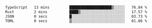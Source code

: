 <!--START_SECTION:waka-->

```txt
TypeScript   13 mins         ███████████████████▒░░░░░   76.84 %
Rust         2 mins          ████▒░░░░░░░░░░░░░░░░░░░░   17.57 %
JSON         0 secs          █░░░░░░░░░░░░░░░░░░░░░░░░   03.73 %
TOML         0 secs          ▒░░░░░░░░░░░░░░░░░░░░░░░░   01.86 %
```

<!--END_SECTION:waka-->